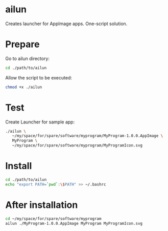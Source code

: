 ailun
===
Creates launcher for AppImage apps. One-script solution.

# Prepare

Go to ailun directory:
```bash
cd ./path/to/ailun
```

Allow the script to be executed:
```bash
chmod +x ./ailun
```

# Test

Create Launcher for sample app:
```bash
./ailun \
   ~/my/space/for/spare/software/myprogram/MyProgram-1.0.0.AppImage \
   MyProgram \
   ~/my/space/for/spare/software/myprogram/MyProgramIcon.svg
```

# Install

```bash
cd ./path/to/ailun
echo "export PATH=`pwd`:\$PATH" >> ~/.bashrc
```

# After installation

```bash
cd ~/my/space/for/spare/software/myprogram
ailun ./MyProgram-1.0.0.AppImage MyProgram MyProgramIcon.svg
```
